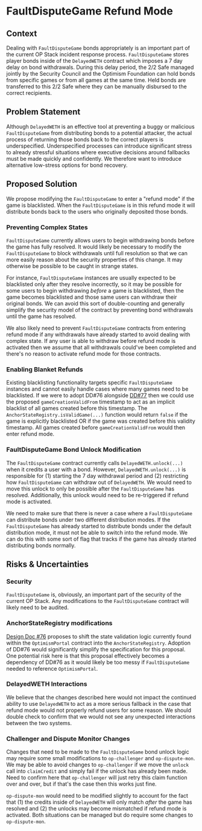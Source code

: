 # FaultDisputeGame Refund Mode

## Context

Dealing with `FaultDisputeGame` bonds appropriately is an important part of the current OP Stack
incident response process. `FaultDisputeGame` stores player bonds inside of the `DelayedWETH`
contract which imposes a 7 day delay on bond withdrawals. During this delay period, the 2/2 Safe
managed jointly by the Security Council and the Optimism Foundation can hold bonds from specific
games or from all games at the same time. Held bonds are transferred to this 2/2 Safe where they
can be manually disbursed to the correct recipients.

## Problem Statement

Although `DelayedWETH` is an effective tool at preventing a buggy or malicious `FaultDisputeGame`
from distributing bonds to a potential attacker, the actual process of returning those bonds back
to the correct players is underspecified. Underspecified processes can introduce significant stress
to already stressful situations where executive decisions around fallbacks must be made quickly and
confidently. We therefore want to introduce alternative low-stress options for bond recovery.

## Proposed Solution

We propose modifying the `FaultDisputeGame` to enter a "refund mode" if the game is blacklisted.
When the `FaultDisputeGame` is in this refund mode it will distribute bonds back to the users who
originally deposited those bonds.

### Preventing Complex States

`FaultDisputeGame` currently allows users to begin withdrawing bonds before the game has fully
resolved. It would likely be necessary to modify the `FaultDisputeGame` to block withdrawals until
full resolution so that we can more easily reason about the security properties of this change. It
may otherwise be possible to be caught in strange states.

For instance, `FaultDisputeGame` instances are usually expected to be blacklisted only after they
resolve incorrectly, so it may be possible for some users to begin withdrawing *before* a game is
blacklisted, then the game becomes blacklisted and those same users can withdraw their original
bonds. We can avoid this sort of double-counting and generally simplify the security model of the
contract by preventing bond withdrawals until the game has resolved.

We also likely need to prevent `FaultDisputeGame` contracts from entering refund mode if any
withdrawals have already started to avoid dealing with complex state. If any user is able to
withdraw before refund mode is activated then we assume that all withdrawals could've been
completed and there's no reason to activate refund mode for those contracts.

### Enabling Blanket Refunds

Existing blacklisting functionality targets specific `FaultDisputeGame` instances and cannot easily
handle cases where many games need to be blacklisted. If we were to adopt DD#76 alongside
[DD#77](https://github.com/ethereum-optimism/design-docs/pull/77) then we could use the proposed
`gameCreationValidFrom` timestamp to act as an implicit blacklist of all games created before this
timestamp. The `AnchorStateRegistry.isValidGame(...)` function would return `false` if the game is
explicitly blacklisted OR if the game was created before this validity timestamp. All games created
before `gameCreationValidFrom` would then enter refund mode.

### FaultDisputeGame Bond Unlock Modification

The `FaultDisputeGame` contract currently calls `DelayedWETH.unlock(...)` when it credits a user
with a bond. However, `DelayedWETH.unlock(...)` is responsible for (1) starting the 7 day
withdrawal period and (2) restricting how `FaultDisputeGame` can withdraw out of `DelayedWETH`. We
would need to move this unlock to only be possible after the `FaultDisputeGame` has resolved.
Additionally, this unlock would need to be re-triggered if refund mode is activated.

We need to make sure that there is never a case where a `FaultDisputeGame` can distribute bonds
under two different distribution modes. If the `FaultDisputeGame` has already started to distribute
bonds under the default distribution mode, it must not be able to switch into the refund mode. We
can do this with some sort of flag that tracks if the game has already started distributing bonds
normally.

## Risks & Uncertainties

### Security

`FaultDisputeGame` is, obviously, an important part of the security of the current OP Stack. Any
modifications to the `FaultDisputeGame` contract will likely need to be audited.

### AnchorStateRegistry modifications

[Design Doc #76](https://github.com/ethereum-optimism/design-docs/pull/76) proposes to shift the
state validation logic currently found within the `OptimismPortal` contract into the
`AnchorStateRegistry`. Adoption of DD#76 would significantly simplify the specification for this
proposal. One potential risk here is that this proposal effectively becomes a dependency of
DD#76 as it would likely be too messy if `FaultDisputeGame` needed to reference `OptimismPortal`.

### DelayedWETH Interactions

We believe that the changes described here would not impact the continued ability to use
`DelayedWETH` to act as a more serious fallback in the case that refund mode would not properly
refund users for some reason. We should double check to confirm that we would not see any
unexpected interactions between the two systems.

### Challenger and Dispute Monitor Changes

Changes that need to be made to the `FaultDisputeGame` bond unlock logic may require some small
modifications to `op-challenger` and `op-dispute-mon`. We may be able to avoid changes to
`op-challenger` if we move the `unlock` call into `claimCredit` and simply fail if the unlock
has already been made. Need to confirm here that `op-challenger` will just retry this claim
function over and over, but if that's the case then this works just fine.

`op-dispute-mon` would need to be modified slightly to account for the fact that (1) the credits
inside of `DelayedWETH` will only match *after* the game has resolved and (2) the unlocks may
become mismatched if refund mode is activated. Both situations can be managed but do require some
changes to `op-dispute-mon`.
